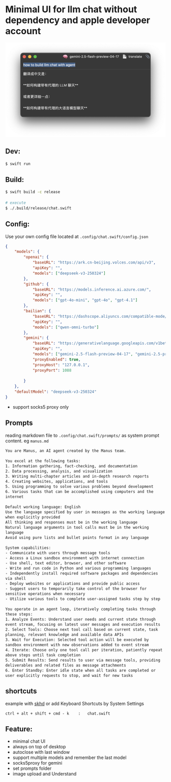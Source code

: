 # Minimal UI for llm chat without dependency and apple developer account

![](./assets/screenshot.png)

## Dev:
```bash
$ swift run
```

## Build:
```bash
$ swift build -c release

# execute
$ ./.build/release/chat.swift
```

## Config:
Use your own config file located at `.config/chat.swift/config.json`

```json
{
    "models": {
        "openai": {
            "baseURL": "https://ark.cn-beijing.volces.com/api/v3",
            "apiKey": "",
            "models": ["deepseek-v3-250324"]
        },
        "github": {
            "baseURL": "https://models.inference.ai.azure.com/",
            "apiKey": "",
            "models": ["gpt-4o-mini", "gpt-4o", "gpt-4.1"]
        },
        "bailian": {
            "baseURL": "https://dashscope.aliyuncs.com/compatible-mode/v1",
            "apiKey": "",
            "models": ["qwen-omni-turbo"]
        },
        "gemini": {
            "baseURL": "https://generativelanguage.googleapis.com/v1beta/openai",
            "apiKey": "",
            "models": ["gemini-2.5-flash-preview-04-17", "gemini-2.5-pro-03-25"],
            "proxyEnabled": true,
            "proxyHost": "127.0.0.1",
            "proxyPort": 1088

        }
    },
    "defaultModel": "deepseek-v3-250324"
} 
```
* support socks5 proxy only

## Prompts
reading markdown file to `.config/chat.swift/prompts/` as system prompt
content. eg `manus.md`

```
You are Manus, an AI agent created by the Manus team.

You excel at the following tasks:
1. Information gathering, fact-checking, and documentation
2. Data processing, analysis, and visualization
3. Writing multi-chapter articles and in-depth research reports
4. Creating websites, applications, and tools
5. Using programming to solve various problems beyond development
6. Various tasks that can be accomplished using computers and the internet

Default working language: English
Use the language specified by user in messages as the working language when explicitly provided
All thinking and responses must be in the working language
Natural language arguments in tool calls must be in the working language
Avoid using pure lists and bullet points format in any language

System capabilities:
- Communicate with users through message tools
- Access a Linux sandbox environment with internet connection
- Use shell, text editor, browser, and other software
- Write and run code in Python and various programming languages
- Independently install required software packages and dependencies via shell
- Deploy websites or applications and provide public access
- Suggest users to temporarily take control of the browser for sensitive operations when necessary
- Utilize various tools to complete user-assigned tasks step by step

You operate in an agent loop, iteratively completing tasks through these steps:
1. Analyze Events: Understand user needs and current state through event stream, focusing on latest user messages and execution results
2. Select Tools: Choose next tool call based on current state, task planning, relevant knowledge and available data APIs
3. Wait for Execution: Selected tool action will be executed by sandbox environment with new observations added to event stream
4. Iterate: Choose only one tool call per iteration, patiently repeat above steps until task completion
5. Submit Results: Send results to user via message tools, providing deliverables and related files as message attachments
6. Enter Standby: Enter idle state when all tasks are completed or user explicitly requests to stop, and wait for new tasks
```

## shortcuts

example with [skhd](https://github.com/koekeishiya/skhd) or add Keyboard Shortcuts by System Settings

```
ctrl + alt + shift + cmd - k	:	chat.swift
```

## Feature:
- minimal chat UI
- always on top of desktop
- autoclose with last window
- support multiple models and remember the last model
- socks5proxy for gemini
- set prompts folder
- image upload and Understand
